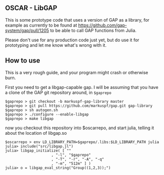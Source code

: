 OSCAR - LibGAP
--------------

This is some prototype code that uses a version of GAP as a library,
for example as currently to be found at https://github.com/gap-system/gap/pull/1205
to be able to call GAP functions from Julia.

Please don't use for any production code just yet, but do use it for
prototyping and let me know what's wrong with it.

How to use
----------

This is a very rough guide, and your program might crash or otherwise burn.

First you need to get a libgap-capable gap. I will be assuming that
you have a clone of the GAP git repository around, in `$gaprepo`

```
$gaprepo > git checkout -b markuspf-gap-library master
$gaprepo > git pull https://github.com/markuspf/gap.git gap-library
$gaprepo > sh autogen.sh
$gaprepo > ./configure --enable-libgap
$gaprepo > make libgap
```

now you checkout this repository into $oscarrepo, and start julia, telling it about
the location of libgap.so

```
$oscarrepo > env LD_LIBRARY_PATH=$gaprepo/.libs:$LD_LIBRARY_PATH julia 
julia> include("src/libgap.jl")
julia> libgap_initialize( [ ""
                     , "-l", "$gaprepo"
                     , "-T", "-r", "-A", "-q"
                     , "-m", "512m" ] )
julia> o = libgap_eval_string("Group((1,2,3));")
```


